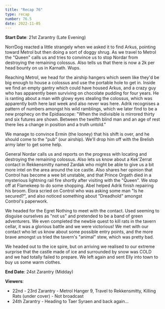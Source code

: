 ```yaml
---
title: "Recap 76"
type: recap
number: 76.5
date: 2022-11-05
---
```


**Start Date**:  21st Zarantry (Late Evening)

NorrDog reacted a little strangely when we asked it to find Arkus, pointing toward Metrol but then doing a sort of doggy shrug. As we travel to Metrol the "Queen" calls us and tries to convince us to stop Nordar from destroying the remaining colossus. Also tells us that there is now a 2k per head bounty on us in Karnath. Wups.

Reaching Metrol, we head for the airship hangers which seem like they'd be big enough to house a colossus and use the portable hole to get in. Inside we find an empty gantry which could have housed Arkus, and a crazy guy who has apparently been surviving on chocolate pudding for four years. He is ranting about a man with glowy eyes stealing the colossus, which was apparently both here last week and also never was here. Adrik recognises a pattern of numbers amongst his wild ramblings, which we later find to be a new prophecy on the Epidiascope: "When the indivisible is mirrored thirty and six futures are shown. Between the twelfth blind man and an age of rest there lies a change in position and a truth untold."

We manage to convince Ermin (the looney) that his shift is over, and he should come to the "pub" (our airship). We'll drop him off with the Brelish army later to get some help.

General Nordar calls us and reports on the progress with locating and destroying the remaining colossus. Also lets us know about a Kek'Zerrat contact in Rekkensmitty named Zardak who might be able to give us a bit more intel on the area around the ice castle. Also shares her opinion that Control has become a wee bit unstable, and that Prince Orgath died in a mysterious lightning rail fire shortly after visiting with the "Queen". We stop off at Flamekeep to do some shopping. Abel helped Adrik finish repairing his broom. Elora scried on Control who was asking some man "Is he secured?", and also noticed something about "Dreadhold" amongst Control's paperwork.

We headed for the Egret Nothing to meet with the contact. Used seeming to disguise ourselves as "not us" and pretended to be a band of green adventurers. We even completed the newbie quest to kill rats in the tavern cellar, it was a glorious battle and we were victorious! We met with our contact who let us know about some possible entry points, and the more brave amongst us tried the tavern's "animal" stew, which was pretty bad.

We headed out to the ice spire, but on arriving we realised to our extreme surprise that the castle made of ice and surrounded by snow was COLD and we had totally failed to prepare. We left again and sent Elly into town to buy us some warm clothes.

**End Date**: 24st Zarantry (Midday)

**Viewers**:
- 22nd - 23rd Zarantry - Metrol Hanger 9, Travel to Rekkensmitty, Killing Rats (under cover) - Not broadcast
- 24th Zarantry - Heading to Taer Syraen and back again…
